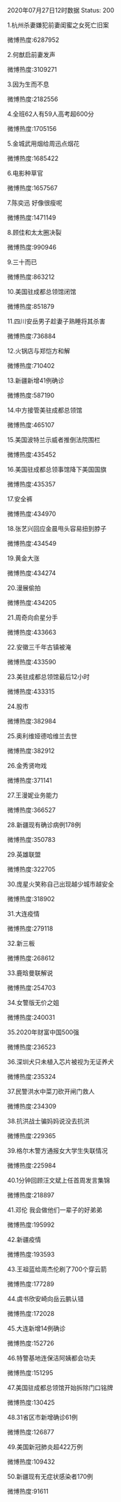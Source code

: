 2020年07月27日12时数据
Status: 200

1.杭州杀妻嫌犯前妻闺蜜之女死亡旧案

微博热度:6287952

2.何猷启前妻发声

微博热度:3109271

3.因为生而不息

微博热度:2182556

4.全班62人有59人高考超600分

微博热度:1705156

5.金城武用烟给周迅点烟花

微博热度:1685422

6.电影种草官

微博热度:1657567

7.陈奕迅 好像很瘦呢

微博热度:1471149

8.顾佳和太太圈决裂

微博热度:990946

9.三十而已

微博热度:863212

10.美国驻成都总领馆闭馆

微博热度:851879

11.四川安岳男子趁妻子熟睡将其杀害

微博热度:736884

12.火锅店与郑恺方和解

微博热度:710402

13.新疆新增41例确诊

微博热度:587190

14.中方接管美驻成都总领馆

微博热度:465107

15.美国波特兰示威者推倒法院围栏

微博热度:435452

16.美国驻成都总领事馆降下美国国旗

微博热度:435357

17.安全裤

微博热度:434970

18.张艺兴回应金晨甩头容易扭到脖子

微博热度:434549

19.黄金大涨

微博热度:434274

20.漫展偷拍

微博热度:434205

21.周奇向俞星分手

微博热度:433663

22.安徽三千年古镇被淹

微博热度:433590

23.美驻成都总领馆最后12小时

微博热度:433315

24.股市

微博热度:382984

25.奥利维娅德哈维兰去世

微博热度:382912

26.金秀贤吻戏

微博热度:371141

27.王漫妮业务能力

微博热度:366527

28.新疆现有确诊病例178例

微博热度:350783

29.英雄联盟

微博热度:322705

30.庞星火笑称自己出现越少城市越安全

微博热度:318902

31.大连疫情

微博热度:279118

32.新三板

微博热度:268612

33.鹿晗曼联解说

微博热度:254703

34.女警版无价之姐

微博热度:240031

35.2020年财富中国500强

微博热度:236523

36.深圳犬只未植入芯片被视为无证养犬

微博热度:235324

37.民警洪水中菜刀砍开闸门救人

微博热度:234309

38.抗洪战士骗妈妈说没去抗洪

微博热度:229365

39.格尔木警方通报女大学生失联情况

微博热度:225984

40.1分钟回顾汪文斌上任首周发言集锦

微博热度:218897

41.邓伦 我会做他们一辈子的好弟弟

微博热度:195992

42.新疆疫情

微博热度:193593

43.王祖蓝给周杰伦刷了700个穿云箭

微博热度:177289

44.虞书欣安崎向岳云鹏认错

微博热度:172028

45.大连新增14例确诊

微博热度:152726

46.特警基地连保洁阿姨都会功夫

微博热度:151295

47.美国驻成都总领馆开始拆除门口铭牌

微博热度:130425

48.31省区市新增确诊61例

微博热度:126877

49.美国新冠肺炎超422万例

微博热度:109432

50.新疆现有无症状感染者170例

微博热度:91611

